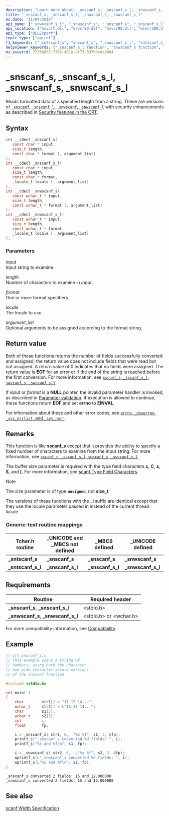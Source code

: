 ```yaml
---
description: "Learn more about: _snscanf_s, _snscanf_s_l, _snwscanf_s, _snwscanf_s_l"
title: "_snscanf_s, _snscanf_s_l, _snwscanf_s, _snwscanf_s_l"
ms.date: "11/04/2016"
api_name: ["_snwscanf_s_l", "_snwscanf_s", "_snscanf_s", "_snscanf_s_l"]
api_location: ["msvcrt.dll", "msvcr80.dll", "msvcr90.dll", "msvcr100.dll", "msvcr100_clr0400.dll", "msvcr110.dll", "msvcr110_clr0400.dll", "msvcr120.dll", "msvcr120_clr0400.dll", "ucrtbase.dll", "ntoskrnl.exe"]
api_type: ["DLLExport"]
topic_type: ["apiref"]
f1_keywords: ["_sntscanf_s", "snscanf_s", "_snwscanf_s_l", "sntscanf_s_l", "snwscanf_s_l", "snwscanf_s", "_snscanf_s", "_snwscanf_s", "snscanf_s_l", "_sntscanf_s_l", "_snscanf_s_l", "sntscanf_s"]
helpviewer_keywords: ["_snscanf_s_l function", "snwscanf_s function", "_snwscanf_s function", "sntscanf_s_l function", "sntscanf_s function", "_snwscanf_s_l function", "_snscanf_s function", "snscanf_s_l function", "strings [C++], reading data from", "_sntscanf_s_l function", "reading data, strings", "snscanf_s function", "strings [C++], reading", "_sntscanf_s function", "snwscanf_s_l function"]
ms.assetid: 72356653-7362-461a-af73-597b9c0a8094
---
```

# _snscanf_s, _snscanf_s_l, _snwscanf_s, _snwscanf_s_l

Reads formatted data of a specified length from a string. These are versions of [`_snscanf`, `_snscanf_l`, `_snwscanf`, `_snwscanf_l`](snscanf-snscanf-l-snwscanf-snwscanf-l.md) with security enhancements as described in [Security features in the CRT](../security-features-in-the-crt.md).

## Syntax

```C
int __cdecl _snscanf_s(
   const char * input,
   size_t length,
   const char * format [, argument_list]
);
int __cdecl _snscanf_s_l(
   const char * input,
   size_t length,
   const char * format,
   _locale_t locale [, argument_list]
);
int __cdecl _snwscanf_s(
   const wchar_t * input,
   size_t length,
   const wchar_t * format [, argument_list]
);
int __cdecl _snwscanf_s_l(
   const wchar_t * input,
   size_t length,
   const wchar_t * format,
   _locale_t locale [, argument_list]
);
```

### Parameters

*input*<br/>
Input string to examine.

*length*<br/>
Number of characters to examine in *input*.

*format*<br/>
One or more format specifiers.

*locale*<br/>
The locale to use.

*argument_list*<br/>
Optional arguments to be assigned according to the format string.

## Return value

Both of these functions returns the number of fields successfully converted and assigned; the return value does not include fields that were read but not assigned. A return value of 0 indicates that no fields were assigned. The return value is **EOF** for an error or if the end of the string is reached before the first conversion. For more information, see [`sscanf_s`, `_sscanf_s_l`, `swscanf_s`, `_swscanf_s_l`](sscanf-s-sscanf-s-l-swscanf-s-swscanf-s-l.md).

If *input* or *format* is a **NULL** pointer, the invalid parameter handler is invoked, as described in [Parameter validation](../parameter-validation.md). If execution is allowed to continue, these functions return **EOF** and set **errno** to **EINVAL**.

For information about these and other error codes, see [`errno`, `_doserrno`, `_sys_errlist`, and `_sys_nerr`](../errno-doserrno-sys-errlist-and-sys-nerr.md).

## Remarks

This function is like **sscanf_s** except that it provides the ability to specify a fixed number of characters to examine from the input string. For more information, see [`sscanf_s`, `_sscanf_s_l`, `swscanf_s`, `_swscanf_s_l`](sscanf-s-sscanf-s-l-swscanf-s-swscanf-s-l.md).

The buffer size parameter is required with the type field characters **c**, **C**, **s**, **S**, and **[**. For more information, see [scanf Type Field Characters](../scanf-type-field-characters.md).

> [!NOTE]
> The size parameter is of type **`unsigned`**, not **size_t**.

The versions of these functions with the **_l** suffix are identical except that they use the locale parameter passed in instead of the current thread locale.

### Generic-text routine mappings

|Tchar.h routine|_UNICODE and _MBCS not defined|_MBCS defined|_UNICODE defined|
|---------------------|--------------------------------------|--------------------|-----------------------|
|**_sntscanf_s**|**_snscanf_s**|**_snscanf_s**|**_snwscanf_s**|
|**_sntscanf_s_l**|**_snscanf_s_l**|**_snscanf_s_l**|**_snwscanf_s_l**|

## Requirements

|Routine|Required header|
|-------------|---------------------|
|**_snscanf_s**, **_snscanf_s_l**|\<stdio.h>|
|**_snwscanf_s**, **_snwscanf_s_l**|\<stdio.h> or \<wchar.h>|

For more compatibility information, see [Compatibility](../compatibility.md).

## Example

```C
// crt_snscanf_s.c
// This example scans a string of
// numbers, using both the character
// and wide character secure versions
// of the snscanf function.

#include <stdio.h>

int main( )
{
    char        str1[] = "15 12 14...";
    wchar_t     str2[] = L"15 12 14...";
    char        s1[3];
    wchar_t     s2[3];
    int         i;
    float       fp;

    i = _snscanf_s( str1, 6,  "%s %f", s1, 3, &fp);
    printf_s("_snscanf_s converted %d fields: ", i);
    printf_s("%s and %f\n", s1, fp);

    i = _snwscanf_s( str2, 6,  L"%s %f", s2, 3, &fp);
    wprintf_s(L"_snwscanf_s converted %d fields: ", i);
    wprintf_s(L"%s and %f\n", s2, fp);
}
```

```Output
_snscanf_s converted 2 fields: 15 and 12.000000
_snwscanf_s converted 2 fields: 15 and 12.000000
```

## See also

[scanf Width Specification](../scanf-width-specification.md)
